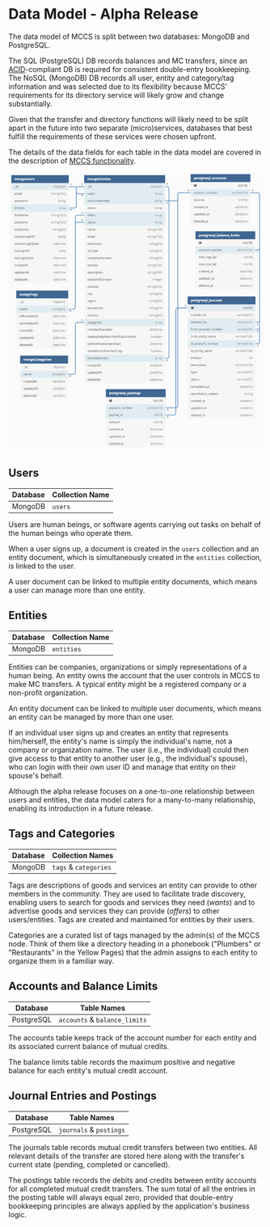 # Data Model - Alpha Release

The data model of MCCS is split between two databases: MongoDB and PostgreSQL. 

The SQL (PostgreSQL) DB records balances and MC transfers, since an [ACID](https://en.wikipedia.org/wiki/ACID)-compliant DB is required for consistent double-entry bookkeeping. The NoSQL (MongoDB) DB records all user, entity and category/tag information and was selected due to its flexibility because MCCS' requirements for its directory service will likely grow and change substantially.

Given that the transfer and directory functions will likely need to be split apart in the future into two separate (micro)services, databases that best fulfill the requirements of these services were chosen upfront.

The details of the data fields for each table in the data model are covered in the description of [MCCS functionality](alpha-functionality.md).

![Data Model Diagram](alpha-data-model.png)

## Users

Database | Collection Name
--- | ---
MongoDB | `users`

Users are human beings, or software agents carrying out tasks on behalf of the human beings who operate them.

When a user signs up, a document is created in the `users` collection and an entity document, which is simultaneously created in the `entities` collection, is linked to the user.

A user document can be linked to multiple entity documents, which means a user can manage more than one entity.

## Entities

Database | Collection Name
--- | ---
MongoDB | `entities`

Entities can be companies, organizations or simply representations of a human being. An entity owns the account that the user controls in MCCS to make MC transfers. A typical entity might be a registered company or a non-profit organization.

An entity document can be linked to multiple user documents, which means an entity can be managed by more than one user.

If an individual user signs up and creates an entity that represents him/herself, the entity's name is simply the individual's name, not a company or organization name. The user (i.e., the individual) could then give access to that entity to another user (e.g., the individual's spouse), who can login with their own user ID and manage that entity on their spouse's behalf.

Although the alpha release focuses on a one-to-one relationship between users and entities, the data model caters for a many-to-many relationship, enabling its introduction in a future release.

## Tags and Categories

Database | Collection Names
--- | ---
MongoDB | `tags` & `categories`

Tags are descriptions of goods and services an entity can provide to other members in the community. They are used to facilitate trade discovery, enabling users to search for goods and services they need (_wants_) and to advertise goods and services they can provide (_offers_) to other users/entities. Tags are created and maintained for entities by their users.

Categories are a curated list of tags managed by the admin(s) of the MCCS node. Think of them like a directory heading in a phonebook ("Plumbers" or "Restaurants" in the Yellow Pages) that the admin assigns to each entity to organize them in a familiar way.

## Accounts and Balance Limits

Database | Table Names
--- | ---
PostgreSQL | `accounts` & `balance_limits`

The accounts table keeps track of the account number for each entity and its associated current balance of mutual credits.

The balance limits table records the maximum positive and negative balance for each entity's mutual credit account.

## Journal Entries and Postings

Database | Table Names
--- | ---
PostgreSQL | `journals` & `postings`

The journals table records mutual credit transfers between two entities. All relevant details of the transfer are stored here along with the transfer's current state (pending, completed or cancelled).

The postings table records the debits and credits between entity accounts for all completed mutual credit transfers. The sum total of all the entries in the posting table will always equal zero, provided that double-entry bookkeeping principles are always applied by the application's business logic.